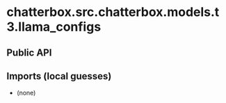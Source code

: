# chatterbox.src.chatterbox.models.t3.llama_configs

## Public API


## Imports (local guesses)
- (none)
